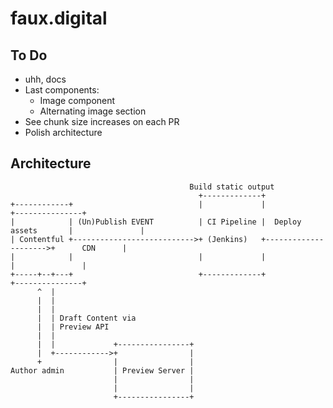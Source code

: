 # faux.digital

## To Do

- uhh, docs
- Last components:
  - Image component
  - Alternating image section
- See chunk size increases on each PR
- Polish architecture

## Architecture

```
                                        Build static output
                                          +-------------+
+------------+                            |             |                      +---------------+
|            | (Un)Publish EVENT          | CI Pipeline |  Deploy assets       |               |
| Contentful +--------------------------->+ (Jenkins)   +--------------------->+      CDN      |
|            |                            |             |                      |               |
+-----+--+---+                            +-------------+                      +---------------+
      ^  |
      |  |
      |  |
      |  | Draft Content via
      |  | Preview API
      |  |
      |  |             +----------------+
      |  +------------>+                |
      +                |                |
Author admin           | Preview Server |
                       |                |
                       |                |
                       +----------------+

```
